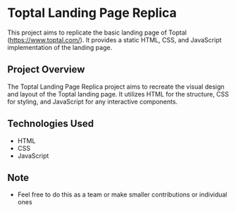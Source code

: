 # Toptal Landing Page Replica

This project aims to replicate the basic landing page of Toptal (https://www.toptal.com/). It provides a static HTML, CSS, and JavaScript implementation of the landing page.

## Project Overview

The Toptal Landing Page Replica project aims to recreate the visual design and layout of the Toptal landing page. It utilizes HTML for the structure, CSS for styling, and JavaScript for any interactive components.

## Technologies Used

- HTML
- CSS
- JavaScript

## Note

- Feel free to do this as a team or make smaller contributions or individual ones